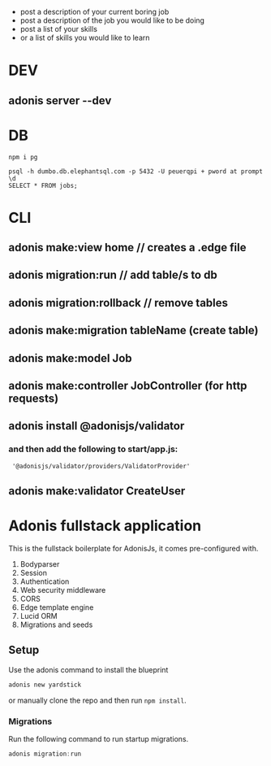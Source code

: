 - post a description of your current boring job
- post a description of the job you would like to be doing
- post a list of your skills 
- or a list of skills you would like to learn

# DEV
## adonis server --dev

# DB
```
npm i pg

psql -h dumbo.db.elephantsql.com -p 5432 -U peuerqpi + pword at prompt
\d 
SELECT * FROM jobs;
```

# CLI
## adonis make:view home // creates a .edge file
## adonis migration:run // add table/s to db
## adonis migration:rollback // remove tables
## adonis make:migration tableName (create table)
## adonis make:model Job
## adonis make:controller JobController (for http requests)

## adonis install @adonisjs/validator
### and then add the following to start/app.js:
```
 '@adonisjs/validator/providers/ValidatorProvider'
```
## adonis make:validator CreateUser

# Adonis fullstack application

This is the fullstack boilerplate for AdonisJs, it comes pre-configured with.

1. Bodyparser
2. Session
3. Authentication
4. Web security middleware
5. CORS
6. Edge template engine
7. Lucid ORM
8. Migrations and seeds

## Setup

Use the adonis command to install the blueprint

```bash
adonis new yardstick
```

or manually clone the repo and then run `npm install`.


### Migrations

Run the following command to run startup migrations.

```js
adonis migration:run
```
